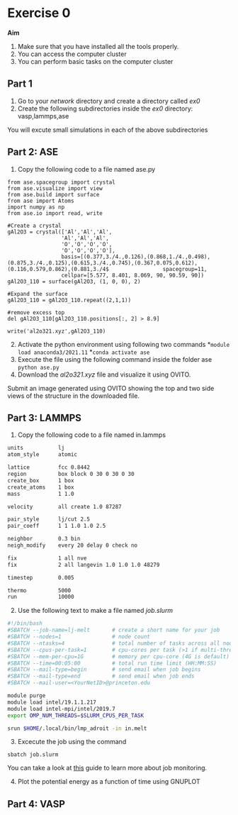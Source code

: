 Exercise 0
==========

**Aim**
1. Make sure that you have installed all the tools properly.
2. You can access the computer cluster
3. You can perform basic tasks on the computer cluster

## Part 1
1. Go to your *network* directory and create a directory called *ex0*
2. Create the following subdirectories inside the *ex0* directory: vasp,lammps,ase

You will excute small simulations in each of the above subdirectories
## Part 2: ASE
1. Copy the following code to a file named ase.py
```
from ase.spacegroup import crystal
from ase.visualize import view
from ase.build import surface
from ase import Atoms
import numpy as np
from ase.io import read, write

#Create a crystal
gAl2O3 = crystal(['Al','Al','Al',
                 'Al','Al','Al',
                 'O','O','O','O',
                 'O','O','O','O'],
                 basis=[(0.377,3./4.,0.126),(0.868,1./4.,0.498),(0.875,3./4.,0.125),(0.615,3./4.,0.745),(0.367,0.075,0.612),(0.116,0.579,0.862),(0.881,3./4$                 spacegroup=11,
                 cellpar=[5.577, 8.401, 8.069, 90, 90.59, 90])
gAl2O3_110 = surface(gAl2O3, (1, 0, 0), 2)

#Expand the surface
gAl2O3_110 = gAl2O3_110.repeat((2,1,1))

#remove excess top
del gAl2O3_110[gAl2O3_110.positions[:, 2] > 8.9]

write('al2o321.xyz',gAl2O3_110)

```
2. Activate the python environment using following two commands
*`module load anaconda3/2021.11`
*`conda activate ase`
3. Execute the file using the following command inside the folder ase  `python ase.py`
4. Download the *al2o321.xyz* file and visualize it using OVITO. 

Submit an image generated using OVITO showing the top and two side views of the structure in the downloaded file.

## Part 3: LAMMPS
1. Copy the following code to a file named in.lammps
```sh
units           lj
atom_style      atomic

lattice         fcc 0.8442
region          box block 0 30 0 30 0 30
create_box      1 box
create_atoms    1 box
mass            1 1.0

velocity        all create 1.0 87287

pair_style      lj/cut 2.5
pair_coeff      1 1 1.0 1.0 2.5

neighbor        0.3 bin
neigh_modify    every 20 delay 0 check no

fix             1 all nve
fix             2 all langevin 1.0 1.0 1.0 48279

timestep        0.005

thermo          5000
run             10000
```

2. Use the following text to make a file named *job.slurm*

```sh
#!/bin/bash
#SBATCH --job-name=lj-melt       # create a short name for your job
#SBATCH --nodes=1                # node count
#SBATCH --ntasks=4               # total number of tasks across all nodes
#SBATCH --cpus-per-task=1        # cpu-cores per task (>1 if multi-threaded tasks)
#SBATCH --mem-per-cpu=1G         # memory per cpu-core (4G is default)
#SBATCH --time=00:05:00          # total run time limit (HH:MM:SS)
#SBATCH --mail-type=begin        # send email when job begins
#SBATCH --mail-type=end          # send email when job ends
#SBATCH --mail-user=<YourNetID>@princeton.edu

module purge
module load intel/19.1.1.217
module load intel-mpi/intel/2019.7
export OMP_NUM_THREADS=$SLURM_CPUS_PER_TASK

srun $HOME/.local/bin/lmp_adroit -in in.melt
```
3. Excecute the job using the command

`sbatch job.slurm`

You can take a look at [this](https://researchcomputing.princeton.edu/support/knowledge-base/slurm) guide to learn more about job monitoring.

4. Plot the potential energy as a function of time using GNUPLOT

## Part 4: VASP
